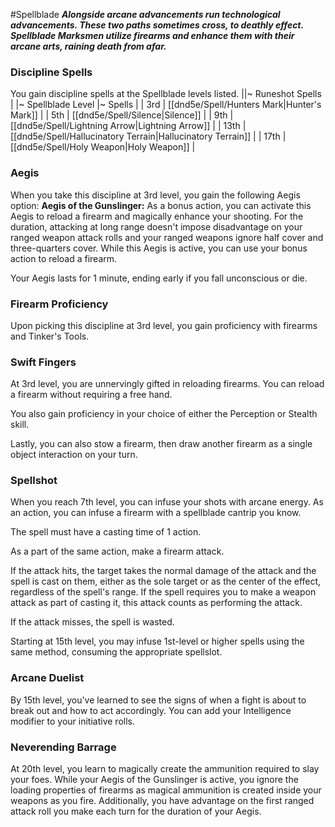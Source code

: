 #Spellblade
***Alongside arcane advancements run technological advancements. These two paths sometimes cross, to deathly effect. Spellblade Marksmen utilize firearms and enhance them with their arcane arts, raining death from afar.***

### Discipline Spells
You gain discipline spells at the Spellblade levels listed.
||~ Runeshot Spells |
|~ Spellblade Level |~ Spells |
| 3rd | [[dnd5e/Spell/Hunters Mark\|Hunter's Mark]] |
| 5th | [[dnd5e/Spell/Silence\|Silence]] |
| 9th | [[dnd5e/Spell/Lightning Arrow\|Lightning Arrow]] |
| 13th | [[dnd5e/Spell/Hallucinatory Terrain\|Hallucinatory Terrain]] |
| 17th | [[dnd5e/Spell/Holy Weapon\|Holy Weapon]] |

### Aegis
When you take this discipline at 3rd level, you gain the following Aegis option:
**Aegis of the Gunslinger:** As a bonus action, you can activate this Aegis to reload a firearm and magically enhance your shooting. For the duration, attacking at long range doesn't impose disadvantage on your ranged weapon attack rolls and your ranged weapons ignore half cover and three-quarters cover. While this Aegis is active, you can use your bonus action to reload a firearm.

Your Aegis lasts for 1 minute, ending early if you fall unconscious or die.

### Firearm Proficiency
Upon picking this discipline at 3rd level, you gain proficiency with firearms and Tinker's Tools.

### Swift Fingers
At 3rd level, you are unnervingly gifted in reloading firearms. You can reload a firearm without requiring a free hand.

You also gain proficiency in your choice of either the Perception or Stealth skill.

Lastly, you can also stow a firearm, then draw another firearm as a single object interaction on your turn.

### Spellshot
When you reach 7th level, you can infuse your shots with arcane energy. As an action, you can infuse a firearm with a spellblade cantrip you know.

The spell must have a casting time of 1 action.

As a part of the same action, make a firearm attack.

If the attack hits, the target takes the normal damage of the attack and the spell is cast on them, either as the sole target or as the center of the effect, regardless of the spell's range. If the spell requires you to make a weapon attack as part of casting it, this attack counts as performing the attack.

If the attack misses, the spell is wasted.

Starting at 15th level, you may infuse 1st-level or higher spells using the same method, consuming the appropriate spellslot.

### Arcane Duelist
By 15th level, you've learned to see the signs of when a fight is about to break out and how to act accordingly. You can add your Intelligence modifier to your initiative rolls.

### Neverending Barrage
At 20th level, you learn to magically create the ammunition required to slay your foes. While your Aegis of the Gunslinger is active, you ignore the loading properties of firearms as magical ammunition is created inside your weapons as you fire. Additionally, you have advantage on the first ranged attack roll you make each turn for the duration of your Aegis.